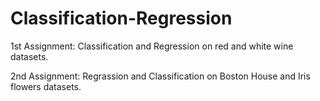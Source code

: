 # Classification-Regression

1st Assignment: Classification and Regression on red and white wine datasets.

2nd Assignment: Regrassion and Classification on Boston House and Iris flowers datasets.
